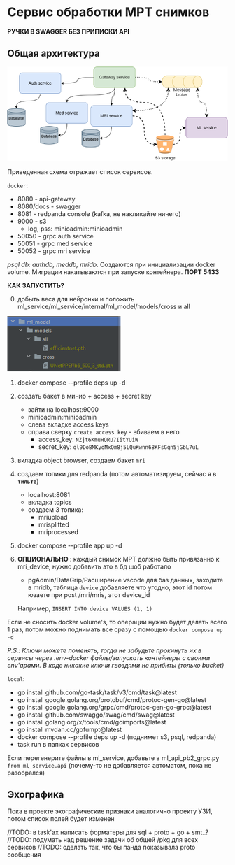 # Сервис обработки МРТ снимков

__РУЧКИ В SWAGGER БЕЗ ПРИПИСКИ API__

## Общая архитектура

![all_services_schema](./docs/assets/services_scheme.png)

Приведенная схема отражает список сервисов.

`docker`:
* 8080 - api-gateway
* 8080/docs - swagger
* 8081 - redpanda console (kafka, не накликайте ничего)
* 9000 - s3
    - log, pss: minioadmin:minioadmin
* 50050 - grpc auth service
* 50051 - grpc med service
* 50052 - grpc mri service

_psql db: authdb, meddb, mridb_. Создаются при инициализации docker volume. Миграции накатываются при запуске контейнера. __ПОРТ 5433__

__КАК ЗАПУСТИТЬ?__

0) добыть веса для нейронки и положить ml_service/ml_service/internal/ml_model/models/cross и all

![weights_tree](./docs/assets/weights.png)

1) docker compose --profile deps up -d
2) создать бакет в минио + access + secret key
    + зайти на localhost:9000
    + minioadmin:minioadmin
    + слева вкладке access keys
    + справа сверху `create access key` - вбиваем в него
        - access_key: `NZjt6KmuHQRU7IitYUiW`
        - secret_key: `ql9DoBMKyqMxQm8j5LQuKwnn68KFsGqn5jGbL7uL`
3) вкладка object browser, создаем бакет `mri`
4) создаем топики для redpanda (потом автоматизируем, сейчас я в __`тильте`__)
    + localhost:8081    
    + вкладка topics
    + создаем 3 топика:
        - mriupload
        - mrisplitted
        - mriprocessed
5) docker compose --profile app up -d

6) __ОПЦИОНАЛЬНО__ : каждый снимок МРТ должно быть привязанно к mri_device, нужно добавить это в бд шоб работало
    * pgAdmin/DataGrip/Расширение vscode для баз данных, заходите в mridb, таблица `device` добавляете что угодно, этот id потом юзаете при post /mri/mris, этот device_id

    Например, `INSERT INTO device VALUES (1, 1)`

Если не сносить docker volume's, то операции нужно будет делать всего 1 раз, потом можно поднимать все сразу с помощью `docker compose up -d`

_P.S.: Ключи можете поменять, тогда не забудьте прокинуть их в сервисы через .env-docker файлы/запускать контейнеры с своими env'арами. В коде никакие ключи гвоздями не прибиты (только bucket)_

`local`: 
+ go install github.com/go-task/task/v3/cmd/task@latest
+ go install google.golang.org/protobuf/cmd/protoc-gen-go@latest
+ go install google.golang.org/grpc/cmd/protoc-gen-go-grpc@latest
+ go install github.com/swaggo/swag/cmd/swag@latest
+ go install golang.org/x/tools/cmd/goimports@latest
+ go install mvdan.cc/gofumpt@latest
+ docker compose --profile deps up -d (поднимет s3, psql, redpanda)
+ task run в папках сервисов

Если перегенерите файлы в ml_service, добавьте в ml_api_pb2_grpc.py `from ml_service.api` (почему-то не добавляется автоматом, пока не разобрался)

## Эхографика
Пока в проекте эхографические признаки аналогично проекту УЗИ, потом список полей будет изменен


//TODO: в task'ах написать форматеры для sql + proto + go + smt..?
//TODO: подумать над решение задачи об общей /pkg для всех сервисов
//TODO: сделать так, что бы панда показывала proto сообщения